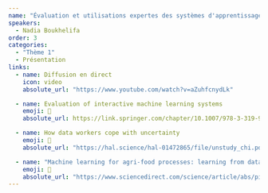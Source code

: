 ```yaml
---
name: "Évaluation et utilisations expertes des systèmes d'apprentissage automatique interactifs"
speakers:
  - Nadia Boukhelifa
order: 3
categories:
  - "Thème 1"
  - Présentation
links:
  - name: Diffusion en direct
    icon: video
    absolute_url: "https://www.youtube.com/watch?v=aZuhfcnydLk"

  - name: Evaluation of interactive machine learning systems
    emoji: 📄
    absolute_url: https://link.springer.com/chapter/10.1007/978-3-319-90403-0_17

  - name: How data workers cope with uncertainty
    emoji: 📄
    absolute_url: "https://hal.science/hal-01472865/file/unstudy_chi.pdf"

  - name: "Machine learning for agri-food processes: learning from data, human knowledge, and interactions"
    emoji: 📄
    absolute_url: "https://www.sciencedirect.com/science/article/abs/pii/B978032391167200006X"
---
```

